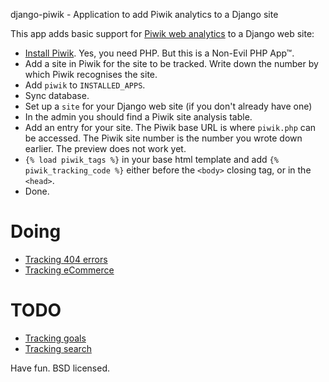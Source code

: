 django-piwik - Application to add Piwik analytics to a Django site

This app adds basic support for [Piwik web analytics](http://piwik.org/) to a Django web site:

- [Install Piwik](http://piwik.org/docs/installation/). Yes, you need PHP. But this is a Non-Evil PHP App™.
- Add a site in Piwik for the site to be tracked. Write down the number by which Piwik recognises the site.
- Add `piwik` to `INSTALLED_APPS`.
- Sync database.
- Set up a `site` for your Django web site (if you don't already have one)
- In the admin you should find a Piwik site analysis table.
- Add an entry for your site. The Piwik base URL is where `piwik.php` can be accessed.  The Piwik site number is the number you wrote down earlier. The preview does not work yet.
- `{% load piwik_tags %}` in your base html template and add `{% piwik_tracking_code %}` either before the `<body>` closing tag, or in the `<head>`.
- Done.

Doing
=====
- [Tracking 404 errors](http://piwik.org/faq/how-to/#faq_60)
- [Tracking eCommerce](http://piwik.org/docs/ecommerce-analytics/)

TODO
====
- [Tracking goals](http://piwik.org/docs/tracking-goals-web-analytics/)
- [Tracking search](http://piwik.org/docs/site-search/)


Have fun. BSD licensed.
